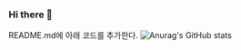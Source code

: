 ### Hi there 👋


README.md에 아래 코드를 추가한다.
![Anurag's GitHub stats](https://github-readme-stats.vercel.app/api?username=YuDonghwan&show_icons=true&theme=radical)
<!--
**YuDonghwan/YuDonghwan** is a ✨ _special_ ✨ repository because its `README.md` (this file) appears on your GitHub profile.

Here are some ideas to get you started:

- 🔭 I’m currently working on ...
- 🌱 I’m currently learning ...
- 👯 I’m looking to collaborate on ...
- 🤔 I’m looking for help with ...
- 💬 Ask me about ...
- 📫 How to reach me: ...
- 😄 Pronouns: ...
- ⚡ Fun fact: ...
-->
